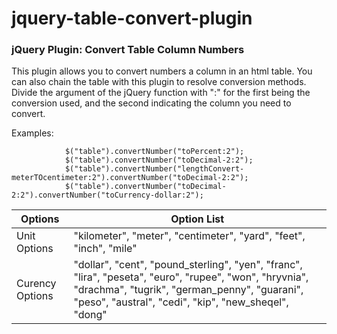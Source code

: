 # jquery-table-convert-plugin
 <h3>jQuery Plugin: Convert Table Column Numbers</h3>
        <p class="lead">This plugin allows you to convert numbers a column in an html table. You can also chain the table with this plugin to resolve conversion methods.<br>
        Divide the argument of the jQuery function with ":" for the first being the conversion used, and the second indicating the column you need to convert.</p>
        <p>Examples:</p>
        
        
                $("table").convertNumber("toPercent:2");
                $("table").convertNumber("toDecimal-2:2");
                $("table").convertNumber("lengthConvert-meterTOcentimeter:2").convertNumber("toDecimal-2:2");
                $("table").convertNumber("toDecimal-2:2").convertNumber("toCurrency-dollar:2");


<table class="table table-bordered table-hover table-responsive table-striped table-dark">
            <thead><tr><th>Options</th><th>Option List</th></tr></thead>
            <tbody>
                <tr>
                    <td>
                    Unit Options
                    </td>
                    <td>
                        "kilometer", "meter", "centimeter", "yard", "feet", "inch", "mile"
                    </td>
                </tr>
                <tr>
                    <td>
                    Curency Options
                    </td>
                    <td>
                        "dollar", "cent", "pound_sterling", "yen", "franc", "lira", "peseta", "euro", "rupee", "won", "hryvnia", "drachma", "tugrik", "german_penny", "guarani", "peso", "austral", "cedi", "kip", "new_sheqel", "dong"
                    </td>
                </tr>
        </tbody>

